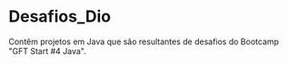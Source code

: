 # Desafios_Dio
Contêm projetos em Java que são resultantes de desafios do Bootcamp "GFT Start #4 Java".
